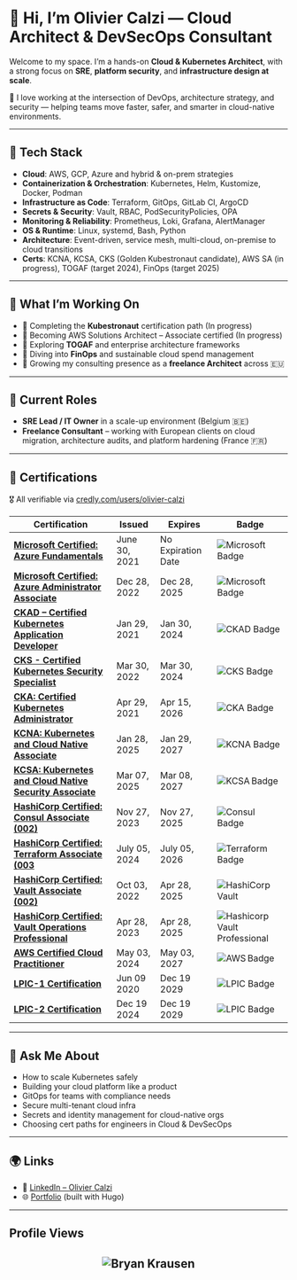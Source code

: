 # 👋 Hi, I’m Olivier Calzi — Cloud Architect & DevSecOps Consultant

Welcome to my space. I’m a hands-on **Cloud & Kubernetes Architect**, with a strong focus on **SRE**, **platform security**, and **infrastructure design at scale**.

🚀 I love working at the intersection of DevOps, architecture strategy, and security — helping teams move faster, safer, and smarter in cloud-native environments.

---

## 🔧 Tech Stack

- **Cloud**: AWS, GCP, Azure and  hybrid & on-prem strategies  
- **Containerization & Orchestration**: Kubernetes, Helm, Kustomize, Docker, Podman
- **Infrastructure as Code**: Terraform, GitOps, GitLab CI, ArgoCD  
- **Secrets & Security**: Vault, RBAC, PodSecurityPolicies, OPA  
- **Monitoring & Reliability**: Prometheus, Loki, Grafana, AlertManager  
- **OS & Runtime**: Linux, systemd, Bash, Python 
- **Architecture**: Event-driven, service mesh, multi-cloud, on-premise to cloud transitions  
- **Certs**: KCNA, KCSA, CKS (Golden Kubestronaut candidate), AWS SA (in progress), TOGAF (target 2024), FinOps (target 2025)

---

## 🧠 What I’m Working On

- 🥇 Completing the **Kubestronaut** certification path  (In progress)
- 🎯 Becoming AWS Solutions Architect – Associate certified (In progress)
- 📐 Exploring **TOGAF** and enterprise architecture frameworks  
- 💸 Diving into **FinOps** and sustainable cloud spend management  
- 🧰 Growing my consulting presence as a **freelance Architect** across 🇪🇺

---

## 🧳 Current Roles

- **SRE Lead / IT Owner** in a scale-up environment (Belgium 🇧🇪)  
- **Freelance Consultant** – working with European clients on cloud migration, architecture audits, and platform hardening (France 🇫🇷)

---
## 🧾 Certifications

🎖️ All verifiable via [credly.com/users/olivier-calzi](https://www.credly.com/users/olivier-calzi) 

| Certification | Issued | Expires | Badge |
|---------------|--------|---------|-------|
| **[Microsoft Certified: Azure Fundamentals](https://www.credly.com/earner/earned/badge/deaf63e1-5d89-49f9-be6c-7b833619bf12)** | June 30, 2021| No Expiration Date | ![Microsoft Badge](https://images.credly.com/size/680x680/images/be8fcaeb-c769-4858-b567-ffaaa73ce8cf/image.png)
| **[Microsoft Certified: Azure Administrator Associate](https://www.credly.com/earner/earned/badge/09830588-7fe7-4732-af35-cff6206d9e66)** | Dec 28, 2022 | Dec 28, 2025 | ![Microsoft Badge](https://images.credly.com/size/680x680/images/336eebfc-0ac3-4553-9a67-b402f491f185/azure-administrator-associate-600x600.png)
| **[CKAD – Certified Kubernetes Application Developer](https://www.credly.com/earner/earned/badge/32936e2c-4532-4448-ab62-95fcce4135ff)** | Jan 29, 2021 | Jan 30, 2024 | ![CKAD Badge](https://images.credly.com/size/680x680/images/cc8adc83-1dc6-4d57-8e20-22171247e052/blob)|
| **[CKS - Certified Kubernetes Security Specialist](https://www.credly.com/earner/earned/badge/1d172860-7bcc-4d2c-abf2-d95147cad049)** | Mar 30, 2022 | Mar 30, 2024 | ![CKS Badge](https://images.credly.com/size/680x680/images/9945dfcb-1cca-4529-85e6-db1be3782210/kubernetes-security-specialist-logo2.png) |
| **[CKA: Certified Kubernetes Administrator](https://www.credly.com/earner/earned/badge/e405d258-5a6e-4d8d-bed5-340237eb87b3)** | Apr 29, 2021 | Apr 15, 2026 | ![CKA Badge](https://images.credly.com/size/680x680/images/8b8ed108-e77d-4396-ac59-2504583b9d54/cka_from_cncfsite__281_29.png) |
| **[KCNA: Kubernetes and Cloud Native Associate](https://www.credly.com/earner/earned/badge/5dbd4311-a914-4575-8da3-a414ec70a763)** | Jan 28, 2025 | Jan 29, 2027 | ![KCNA Badge](https://images.credly.com/size/680x680/images/f28f1d88-428a-47f6-95b5-7da1dd6c1000/KCNA_badge.png) |
| **[KCSA: Kubernetes and Cloud Native Security Associate](https://www.credly.com/earner/earned/badge/bd276c5a-c209-426f-8396-06e486092765)** | Mar 07, 2025 | Mar 08, 2027 | ![KCSA Badge](https://images.credly.com/size/680x680/images/67dd8a95-8876-4051-9cb9-3d97c204f85a/image.png) |
| **[HashiCorp Certified: Consul Associate (002)](https://www.credly.com/earner/earned/badge/0997f85c-7b71-4822-8b6a-47f478f852e2)** | Nov 27, 2023 | Nov 27, 2025 | ![Consul Badge](https://images.credly.com/size/680x680/images/5a1ba86e-8a0f-44cb-b7e2-4c192480fedf/image.png) |
| **[HashiCorp Certified: Terraform Associate (003](https://www.credly.com/earner/earned/badge/00af26c2-c121-4c3e-81c3-3023f31bbe88)**| July 05, 2024 | July 05, 2026 | ![Terraform Badge](https://images.credly.com/size/680x680/images/ed4be915-68f8-428a-b332-40ded9084ee5/blob) |
| **[HashiCorp Certified: Vault Associate (002)](https://www.credly.com/earner/earned/badge/c5ab9f15-8b43-478d-85ed-c0eaa9be0607)** |Oct 03, 2022 | Apr 28, 2025 | ![HashiCorp Vault](https://images.credly.com/size/680x680/images/fd1bf1cf-dc60-4868-b3a3-9b93e8af763c/image.png) |
| **[HashiCorp Certified: Vault Operations Professional](https://www.credly.com/earner/earned/badge/a4e668fe-028f-4a0f-9525-5532da077133)** | Apr 28, 2023 | Apr 28, 2025 | ![Hashicorp Vault Professional](https://images.credly.com/size/680x680/images/4a65415b-798d-4a82-9aff-c642ca0245f8/image.png) |
| **[AWS Certified Cloud Practitioner](https://www.credly.com/earner/earned/badge/08b0f4ea-f912-44e0-9e21-31e31d8fcb6f)** | May 03, 2024 | May 03, 2027 | ![AWS Badge](https://images.credly.com/size/680x680/images/00634f82-b07f-4bbd-a6bb-53de397fc3a6/image.png) |
| **[LPIC-1 Certification](https://www.credly.com/earner/earned/badge/3cabed9a-b1a6-406c-bf99-0c383039e81a)** | Jun 09 2020 | Dec 19 2029 | ![LPIC Badge](https://images.credly.com/size/680x680/images/45cd9227-7575-449b-bcf2-032b722d3ae8/blob)
| **[LPIC-2 Certification](https://www.credly.com/earner/earned/badge/073001af-b95e-4cd9-8d88-bf09920a7533)** | Dec 19 2024 | Dec 19 2029 | ![LPIC Badge](https://images.credly.com/size/680x680/images/2afe230e-b8fb-4ad7-b94c-9ffca10e4d3f/blob)


---
## 💬 Ask Me About

- How to scale Kubernetes safely  
- Building your cloud platform like a product  
- GitOps for teams with compliance needs  
- Secure multi-tenant cloud infra  
- Secrets and identity management for cloud-native orgs  
- Choosing cert paths for engineers in Cloud & DevSecOps

---

## 🌍 Links

- 🔗 [LinkedIn – Olivier Calzi](https://www.linkedin.com/in/oliviercalzi)  
- 🌐 [Portfolio](https://portefolio.calzi.eu) (built with Hugo)  

---

## Profile Views

<h2 align="center"> <img src="https://komarev.com/ghpvc/?username=ocalzi" alt="Bryan Krausen" /> <h2>

